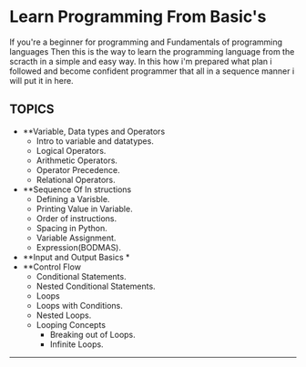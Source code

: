# Learn Programming From Basic's

If you're a beginner for programming and Fundamentals of programming languages Then this is the way to learn the programming language from the scracth in a simple and easy way. 
In this how i'm prepared what plan i followed and become confident programmer that all in a sequence manner i will put it in here.

## TOPICS
* **Variable, Data types and Operators
  * Intro to variable and datatypes.
  * Logical Operators.
  * Arithmetic Operators.
  * Operator Precedence.
  * Relational Operators.
* **Sequence Of In structions
  * Defining a Varisble.
  * Printing Value in Variable.
  * Order of instructions.
  * Spacing in Python.
  * Variable Assignment.
  * Expression(BODMAS).
* **Input and Output Basics
  *    
* **Control Flow
  * Conditional Statements.
  * Nested Conditional Statements.
  * Loops
  * Loops with Conditions.
  * Nested Loops.
  * Looping Concepts
    * Breaking out of Loops.
    * Infinite Loops.   
* **
